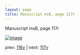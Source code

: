 ```yaml
---
layout: page
title: Manuscript msB, page 117r
---
```


Manuscript msB, page 117r

[![image](http://www.homermultitext.org/iipsrv?OBJ=IIP,1.0&FIF=/project/homer/pyramidal/deepzoom/hmt/vbbifolio/v1/vb_116v_117r.tif&WID=100&CVT=JPEG)](http://www.homermultitext.org/ict2/?urn=urn:cite2:hmt:vbbifolio.v1:vb_116v_117r)

prev:  [116v](../116v) | next:  [117v](../117v)

